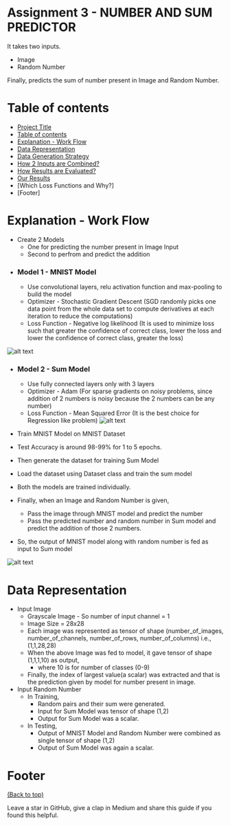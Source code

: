 # Assignment 3 - NUMBER AND SUM PREDICTOR

It takes two inputs.
- Image
- Random Number

Finally, predicts the sum of number present in Image and Random Number.

# Table of contents

- [Project Title](#project-title)
- [Table of contents](#table-of-contents)
- [Explanation - Work Flow](#installation)
- [Data Representation](#usage)
- [Data Generation Strategy](#development)
- [How 2 Inputs are Combined?](#contribute)
- [How Results are Evaluated?](#license)
- [Our Results](#footer)
- [Which Loss Functions and Why?]
- [Footer]

# Explanation - Work Flow

- Create 2 Models
    - One for predicting the number present in Image Input
    - Second to perfrom and predict the addition
- ### Model 1 - MNIST Model
  - Use convolutional layers, relu activation function and max-pooling to build the model
  - Optimizer - Stochastic Gradient Descent (SGD randomly picks one data point from the whole data set to compute derivatives at each iteration to reduce the computations)
  - Loss Function - Negative log likelihood (It is used to minimize loss such that greater the confidence of correct class, lower the loss and lower the confidence of correct class, greater the loss)

![alt text](https://cdn.mathpix.com/snip/images/CpoT9c4tcXZYd_xIaByGDUSpFpK-RfyC8F24g6LH7rA.original.fullsize.png)

- ### Model 2 - Sum Model
  - Use fully connected layers only with 3 layers
  - Optimizer - Adam (For sparse gradients on noisy problems, since addition of 2 numbers is noisy because the 2 numbers can be any number)
  - Loss Function - Mean Squared Error (It is the best choice for Regression like problem)
![alt text](https://cdn.mathpix.com/snip/images/SFlkTFbriAthdkFeAxfMhZ-Xh1hdmV77E4cdFTRGWpI.original.fullsize.png)

- Train MNIST Model on MNIST Dataset
- Test Accuracy is around 98-99% for 1 to 5 epochs.
- Then generate the dataset for training Sum Model
- Load the dataset using Dataset class and train the sum model
- Both the models are trained individually.
- Finally, when an Image and Random Number is given,
  - Pass the image through MNIST model and predict the number
  - Pass the predicted number and random number in Sum model and predict the addition of those 2 numbers.
- So, the output of MNIST model along with random number is fed as input to Sum model

![alt text](https://cdn.mathpix.com/snip/images/SUdBj-06ggijw-qnTNvWSz3y0ZWzflR582n_xqvDGZI.original.fullsize.png)

# Data Representation
- Input Image
    - Grayscale Image - So number of input channel = 1
    - Image Size = 28x28
    - Each image was represented as tensor of shape (number_of_images, number_of_channels, number_of_rows, number_of_columns) i.e., (1,1,28,28)
    - When the above Image was fed to model, it gave tensor of shape (1,1,1,10) as output,
        - where 10 is for number of classes (0-9)
    - Finally, the index of largest value(a scalar) was extracted and that is the prediction given by model for number present in image.
- Input Random Number
    - In Training,
        - Random pairs and their sum were generated.
        - Input for Sum Model was tensor of shape (1,2)
        - Output for Sum Model was a scalar.
    - In Testing,
        - Output of MNIST Model and Random Number were combined as single tensor of shape (1,2)
        - Output of Sum Model was again a scalar.

# Footer
[(Back to top)](#table-of-contents)

<!-- Let's also add a footer because I love footers and also you **can** use this to convey important info.

Let's make it an image because by now you have realised that multimedia in images == cool(*please notice the subtle programming joke). -->

Leave a star in GitHub, give a clap in Medium and share this guide if you found this helpful.

<!-- Add the footer here -->

<!-- ![Footer](https://github.com/navendu-pottekkat/awesome-readme/blob/master/fooooooter.png) -->
